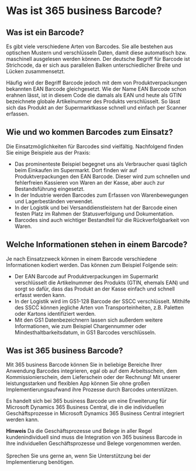 # Was ist 365 business Barcode?

## Was ist ein Barcode?

Es gibt viele verschiedene Arten von Barcodes. Sie alle bestehen aus optischen Mustern und verschlüsseln Daten, damit diese automatisch bzw. maschinell ausgelesen werden können. Der deutsche Begriff für Barcode ist Strichcode, da er sich aus parallelen Balken unterschiedlicher Breite und Lücken zusammensetzt.

Häufig wird der Begriff Barcode jedoch mit dem von Produktverpackungen bekannten EAN Barcode gleichgesetzt. Wie der Name EAN Barcode schon erahnen lässt, ist in diesem Code die damals als EAN und heute als GTIN bezeichnete globale Artikelnummer des Produkts verschlüsselt. So lässt sich das Produkt an der Supermarktkasse schnell und einfach per Scanner erfassen.

## Wie und wo kommen Barcodes zum Einsatz?

Die Einsatzmöglichkeiten für Barcodes sind vielfältig. Nachfolgend finden Sie einige Beispiele aus der Praxis:

 - Das prominenteste Beispiel begegnet uns als Verbraucher quasi täglich beim Einkaufen im Supermarkt. Dort finden wir auf Produktverpackungen den EAN Barcode. Dieser wird zum schnellen und fehlerfreien Kassieren von Waren an der Kasse, aber auch zur Bestandsführung eingesetzt.
 - In der Industrie werden Barcodes zum Erfassen von Warenbewegungen und Lagerbeständen verwendet.
 - In der Logistik und bei Versanddienstleistern hat der Barcode einen festen Platz im Rahmen der Statusverfolgung und Dokumentation.
 - Barcodes sind auch wichtiger Bestandteil für die Rückverfolgbarkeit von Waren.

## Welche Informationen stehen in einem Barcode?

Je nach Einsatzzweck können in einem Barcode verschiedene Informationen kodiert werden. Das können zum Beispiel Folgende sein:

 - Der EAN Barcode auf Produktverpackungen im Supermarkt verschlüsselt die Artikelnummer des Produkts (GTIN, ehemals EAN) und sorgt so dafür, dass das Produkt an der Kasse einfach und schnell erfasst werden kann.
 - In der Logistik wird im GS1-128 Barcode der SSCC verschlüsselt. Mithilfe des SSCC können jegliche Arten von Transporteinheiten, z.B. Paletten oder Kartons identifiziert werden.
 - Mit den GS1 Datenbezeichnern lassen sich außerdem weitere Informationen, wie zum Beispiel Chargennummer oder Mindesthaltbarkeitsdatum, in GS1 Barcodes verschlüsseln.

## Was ist 365 business Barcode?

Mit 365 business Barcode können Sie in beliebige Bereiche Ihrer Anwendung Barcodes integrieren, egal ob auf dem Arbeitsschein, dem Kommissionierschein, dem Lieferschein oder der Rechnung! Mit unserer leistungsstarken und flexiblen App können Sie ohne großen Implementierungsaufwand ihre Prozesse durch Barcodes unterstützen.

Es handelt sich bei 365 business Barcode um eine Erweiterung für Microsoft Dynamics 365 Business Central, die in die individuellen Geschäftsprozesse in Microsoft Dynamics 365 Business Central integriert werden kann.

<div class="alert alert-info">
    <i class="fa-duotone fa-thin fa-lightbulb fa-lg"></i> <strong>Hinweis</strong> Da die Geschäftsprozesse und Belege in aller Regel kundenindividuell sind muss die Integration von 365 business Barcode in Ihre individuellen Geschäftsprozesse und Belege vorgenommen werden.<br><br>Sprechen Sie uns gerne an, wenn Sie Unterstützung bei der Implementierung benötigen.
</div>
